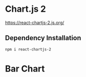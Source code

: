 # Chart.js 2
https://react-chartjs-2.js.org/

## Dependency Installation
```
npm i react-chartjs-2
```

# Bar Chart
